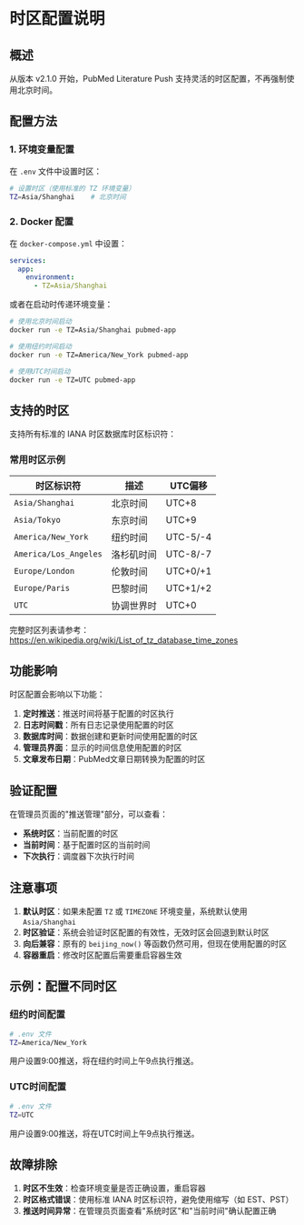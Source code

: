 # 时区配置说明

## 概述

从版本 v2.1.0 开始，PubMed Literature Push 支持灵活的时区配置，不再强制使用北京时间。

## 配置方法

### 1. 环境变量配置

在 `.env` 文件中设置时区：

```bash
# 设置时区（使用标准的 TZ 环境变量）
TZ=Asia/Shanghai    # 北京时间
```

### 2. Docker 配置

在 `docker-compose.yml` 中设置：

```yaml
services:
  app:
    environment:
      - TZ=Asia/Shanghai
```

或者在启动时传递环境变量：

```bash
# 使用北京时间启动
docker run -e TZ=Asia/Shanghai pubmed-app

# 使用纽约时间启动  
docker run -e TZ=America/New_York pubmed-app

# 使用UTC时间启动
docker run -e TZ=UTC pubmed-app
```

## 支持的时区

支持所有标准的 IANA 时区数据库时区标识符：

### 常用时区示例

| 时区标识符 | 描述 | UTC偏移 |
|-----------|------|---------|
| `Asia/Shanghai` | 北京时间 | UTC+8 |
| `Asia/Tokyo` | 东京时间 | UTC+9 |
| `America/New_York` | 纽约时间 | UTC-5/-4 |
| `America/Los_Angeles` | 洛杉矶时间 | UTC-8/-7 |
| `Europe/London` | 伦敦时间 | UTC+0/+1 |
| `Europe/Paris` | 巴黎时间 | UTC+1/+2 |
| `UTC` | 协调世界时 | UTC+0 |

完整时区列表请参考：https://en.wikipedia.org/wiki/List_of_tz_database_time_zones

## 功能影响

时区配置会影响以下功能：

1. **定时推送**：推送时间将基于配置的时区执行
2. **日志时间戳**：所有日志记录使用配置的时区
3. **数据库时间**：数据创建和更新时间使用配置的时区
4. **管理员界面**：显示的时间信息使用配置的时区
5. **文章发布日期**：PubMed文章日期转换为配置的时区

## 验证配置

在管理员页面的"推送管理"部分，可以查看：

- **系统时区**：当前配置的时区
- **当前时间**：基于配置时区的当前时间
- **下次执行**：调度器下次执行时间

## 注意事项

1. **默认时区**：如果未配置 `TZ` 或 `TIMEZONE` 环境变量，系统默认使用 `Asia/Shanghai`
2. **时区验证**：系统会验证时区配置的有效性，无效时区会回退到默认时区
3. **向后兼容**：原有的 `beijing_now()` 等函数仍然可用，但现在使用配置的时区
4. **容器重启**：修改时区配置后需要重启容器生效

## 示例：配置不同时区

### 纽约时间配置
```bash
# .env 文件
TZ=America/New_York
```

用户设置9:00推送，将在纽约时间上午9点执行推送。

### UTC时间配置
```bash
# .env 文件
TZ=UTC
```

用户设置9:00推送，将在UTC时间上午9点执行推送。

## 故障排除

1. **时区不生效**：检查环境变量是否正确设置，重启容器
2. **时区格式错误**：使用标准 IANA 时区标识符，避免使用缩写（如 EST、PST）
3. **推送时间异常**：在管理员页面查看"系统时区"和"当前时间"确认配置正确